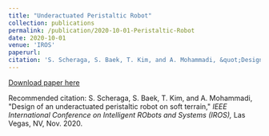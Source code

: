 ```yaml
---
title: "Underactuated Peristaltic Robot"
collection: publications
permalink: /publication/2020-10-01-Peristaltic-Robot
date: 2020-10-01
venue: 'IROS'
paperurl: 
citation: 'S. Scheraga, S. Baek, T. Kim, and A. Mohammadi, &quot;Design of an underactuated peristaltic robot on soft terrain,&quot; <i>IEEE International Conference on Intelligent RObots and Systems (IROS),</i> Las Vegas, NV, Nov. 2020.'
---
```


<a href='https://www.frontiersin.org/articles/10.3389/frobt.2021.611978/full'>Download paper here</a>

Recommended citation: S. Scheraga, S. Baek, T. Kim, and A. Mohammadi, "Design of an underactuated peristaltic robot on soft terrain," <i>IEEE International Conference on Intelligent RObots and Systems (IROS),</i> Las Vegas, NV, Nov. 2020.
